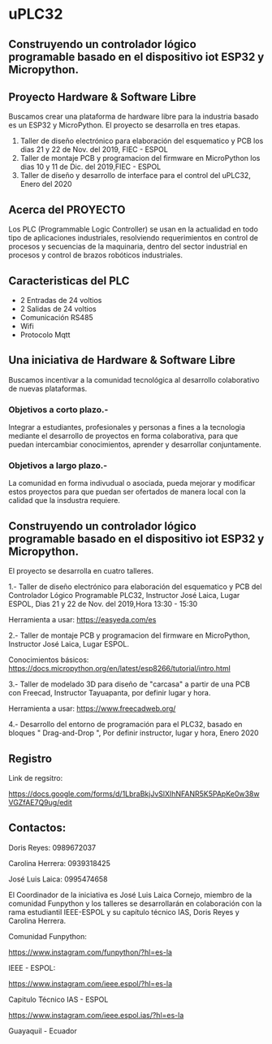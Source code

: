 # uPLC32

## Construyendo un controlador lógico programable basado en el dispositivo iot ESP32 y Micropython. 

## Proyecto Hardware & Software Libre
Buscamos crear una plataforma de hardware libre para la industria basado es un ESP32 y MicroPython. 
El proyecto se desarrolla en tres etapas. 

1. Taller de diseño electrónico para elaboración del esquematico y PCB los dias 21 y 22 de Nov. del 2019, FIEC - ESPOL
2. Taller de montaje PCB y programacion del firmware en MicroPython los dias 10 y 11 de Dic. del 2019,FIEC - ESPOL
3. Taller de diseño y desarrollo de interface para el control del uPLC32, Enero del 2020


## Acerca del PROYECTO
Los PLC (Programmable Logic Controller) se usan en la actualidad en todo tipo de aplicaciones industriales, resolviendo requerimientos en control de procesos y secuencias de la maquinaria, dentro del sector industrial en procesos y control de brazos robóticos industriales.

## Caracteristicas del PLC

- 2 Entradas de 24 voltios
- 2 Salidas de 24 voltios
- Comunicación RS485
- Wifi
- Protocolo Mqtt

## Una iniciativa de Hardware & Software Libre

Buscamos incentivar a la comunidad tecnológica al desarrollo colaborativo de nuevas plataformas. 

### Objetivos a corto plazo.-

Integrar a estudiantes, profesionales y personas a fines a la tecnologia mediante el desarrollo de proyectos en forma colaborativa, para que puedan intercambiar conocimientos, aprender y desarrollar conjuntamente. 

### Objetivos a largo plazo.-

La comunidad en forma indivudual o asociada, pueda mejorar y modificar estos proyectos para que puedan ser ofertados de manera local con la calidad que la insdustra requiere. 


## Construyendo un controlador lógico programable basado en el dispositivo iot ESP32 y Micropython. 

El proyecto se desarrolla en cuatro talleres. 

1.- Taller de diseño electrónico para elaboración del esquematico y PCB del Controlador Lógico Programable PLC32, Instructor José Laica, Lugar ESPOL, Dias 21 y 22 de Nov. del 2019,Hora 13:30 - 15:30

Herramienta a usar: https://easyeda.com/es

2.- Taller de montaje PCB y programacion del firmware en MicroPython, Instructor José Laica, Lugar ESPOL.

Conocimientos básicos: https://docs.micropython.org/en/latest/esp8266/tutorial/intro.html

3.- Taller de modelado 3D para diseño de "carcasa" a partir de una PCB con Freecad, Instructor Tayuapanta, por definir lugar y hora.

Herramienta a usar: https://www.freecadweb.org/

4.- Desarrollo del entorno de programación para el PLC32, basado en bloques " Drag-and-Drop ", Por definir instructor, lugar y hora, Enero 2020

## Registro

Link de regsitro:

https://docs.google.com/forms/d/1LbraBkjJvSlXIhNFANR5K5PApKe0w38wVGZfAE7Q9ug/edit

## Contactos:

Doris Reyes: 0989672037

Carolina Herrera: 0939318425

José Luis Laica: 0995474658


El Coordinador de la iniciativa es José Luis Laica Cornejo, miembro de la comunidad Funpython y los talleres se desarrollarán en colaboración con la rama estudiantil IEEE-ESPOL y su capítulo técnico IAS, Doris Reyes y Carolina Herrera. 

Comunidad Funpython:

https://www.instagram.com/funpython/?hl=es-la

IEEE - ESPOL: 

https://www.instagram.com/ieee.espol/?hl=es-la

Capitulo Técnico IAS - ESPOL

https://www.instagram.com/ieee.espol.ias/?hl=es-la

Guayaquil - Ecuador 
